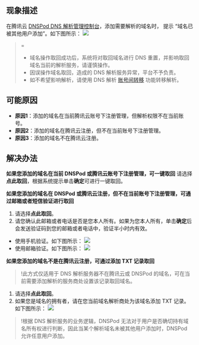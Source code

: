 ## 现象描述
在腾讯云 [DNSPod DNS 解析管理控制台](https://console.cloud.tencent.com/cns)，添加需要解析的域名时， 提示 “域名已被其他用户添加”。如下图所示：
![](https://main.qcloudimg.com/raw/849a53f7d7951d2a7af8e8f4248058b8.png)

>=
> - 域名操作取回成功后，系统将对取回域名进行 DNS 重置，并影响取回域名当前的解析服务，请谨慎操作。
> - 因误操作域名取回，造成的 DNS 解析服务异常，平台不予负责。
> - 如不希望影响解析，请使用 DNS 解析 [账号间转移](https://docs.dnspod.cn/dns/6052c24fb9640b6a785aa32e/) 功能转移解析。
> 
## 可能原因
- **原因1**：添加的域名在当前腾讯云账号下注册管理，但解析权限不在当前账号。
- **原因2**：添加的域名在腾讯云注册，但不在当前账号下注册管理。
- **原因3**：添加的域名不在腾讯云注册。


## 解决办法
**如果您添加的域名在当前 DNSPod 或腾讯云账号下注册管理，可一键取回**
请选择**点此取回**，根据系统提示单击**确定**可进行一键取回。

**如果您添加的域名在 DNSPod 或腾讯云注册，但不在当前账号下注册管理，可通过邮箱或者短信验证进行取回**
1. 请选择**点此取回**。
2. 请您确认此邮箱或者电话是否是您本人所有。如果为您本人所有，单击**确定**后会发送验证码到您的邮箱或者电话中，验证半小时内有效。
 - 使用手机验证。如下图所示：
![](https://qcloudimg.tencent-cloud.cn/raw/8520fb61f08ea4c6d4644556b24eb51c.png)
 - 使用邮箱验证。如下图所示：
![](https://qcloudimg.tencent-cloud.cn/raw/46fb91884839de65de2635ed19480e29.png)

**如果您添加的域名不是在腾讯云注册，可通过添加 TXT 记录取回**
>!此方式仅适用于 DNS 解析服务器不在腾讯云或 DNSPod 的域名，可在当前需要添加解析的服务商处设置该记录取回域名。
>
1. 请选择**点此取回**。
2. 如果您是域名的拥有者，请在您当前域名解析商处为该域名添加 TXT 记录。如下图所示：
![](https://qcloudimg.tencent-cloud.cn/raw/06db19fdcca1280ecf61399dd9649cae.png)

>!根据 DNS 解析服务的业务逻辑，DNSPod 无法对于用户是否确切持有域名所有权进行判断，因此当某个解析域名未被其他用户添加时，DNSPod 允许任意用户添加。
>
